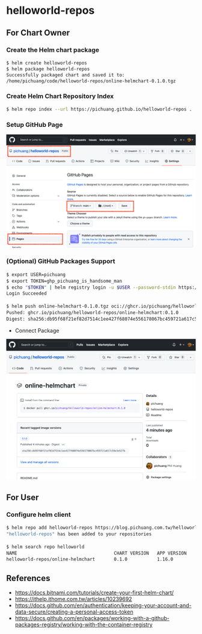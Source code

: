 # helloworld-repos

## For Chart Owner
### Create the Helm chart package
```
$ helm create helloworld-repos
$ helm package helloworld-repos
Successfully packaged chart and saved it to: /home/pichuang/code/helloworld-repos/online-helmchart-0.1.0.tgz
```

### Create Helm Chart Repository Index
```bash
$ helm repo index --url https://pichuang.github.io/helloworld-repos .
```

### Setup GitHub Page

![](/images/github-page.png)

### (Optional) GitHub Packages Support
```bash
$ export USER=pichuang
$ export TOKEN=ghp_pichuang_is_handsome_man
$ echo "$TOKEN" | helm registry login -u $USER --password-stdin https://ghcr.io
Login Succeeded

$ helm push online-helmchart-0.1.0.tgz oci://ghcr.io/pichuang/helloworld-repos
Pushed: ghcr.io/pichuang/helloworld-repos/online-helmchart:0.1.0
Digest: sha256:db95f68f21ef82d7514c1ee427f68074e556178067bc459721a617c59e3e527b
```

- Connect Package

![](/images/github-package.png)

## For User

### Configure helm client
```bash
$ helm repo add helloworld-repos https://blog.pichuang.com.tw/helloworld-repos/
"helloworld-repos" has been added to your repositories

$ helm search repo helloworld
NAME                                    CHART VERSION   APP VERSION     DESCRIPTION
helloworld-repos/online-helmchart       0.1.0           1.16.0          A Helm chart for Kubernetes
```

## References
- https://docs.bitnami.com/tutorials/create-your-first-helm-chart/
- https://ithelp.ithome.com.tw/articles/10239692
- https://docs.github.com/en/authentication/keeping-your-account-and-data-secure/creating-a-personal-access-token
- https://docs.github.com/en/packages/working-with-a-github-packages-registry/working-with-the-container-registry
